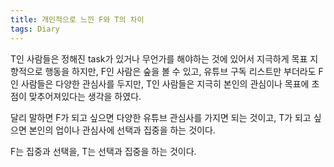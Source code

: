 ```yaml
---
title: 개인적으로 느낀 F와 T의 차이
tags: Diary
---
```


T인 사람들은 정해진 task가 있거나 무언가를 해야하는 것에 있어서 지극하게 목표 지향적으로 행동을 하지만, F인 사람은 숲을 볼 수 있고, 유튜브 구독 리스트만 부더라도 F인 사람들은 다양한 관심사를 두지만, T인 사람들은 지극히 본인의 관심이나 목표에 초점이 맞추어져있다는 생각을 하였다.

달리 말하면 F가 되고 싶으면 다양한 유튜브 관심사를 가지면 되는 것이고, T가 되고 싶으면 본인의 업이나 관심사에 선택과 집중을 하는 것이다.

F는 집중과 선택을, T는 선택과 집중을 하는 것이다.